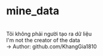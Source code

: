 # mine_data
<br>
Tôi không phải người tạo ra dữ liệu
<br>
I'm not the creator of the data 
<br>
 -> Author: github.com/KhangGia1810

